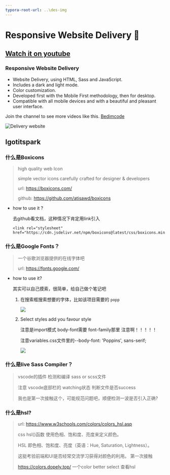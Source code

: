 ```yaml
---
typora-root-url: ..\des-img
---
```


# Responsive Website Delivery 🚚
## [Watch it on youtube](https://youtu.be/xOQU3YNHxJc)
### Responsive Website Delivery

- Website Delivery, using HTML, Sass and JavaScript.
- Includes a dark and light mode.
- Color customization.
- Developed first with the Mobile First methodology, then for desktop.
- Compatible with all mobile devices and with a beautiful and pleasant user interface.

Join the channel to see more videos like this. [Bedimcode](https://www.youtube.com/c/Bedimcode)

![Delivery website](/preview.png)





## Igotitspark

### 什么是Boxicons

> high quality web Icon
>
> simple vector icons carefully crafted for designer & developers
>
> url: https://boxicons.com/
>
> github: https://github.com/atisawd/boxicons

- how to use it ?

  去github看文档，这种情况下肯定用link引入

  ```
  <link rel="stylesheet" href="https://cdn.jsdelivr.net/npm/boxicons@latest/css/boxicons.min.css">
  ```

  

### 什么是Google Fonts？

>一个谷歌浏览器提供的在线字体吧
>
>url: https://fonts.google.com/

- how to use it?

  其实可以自己摸索，很简单，给自己做个笔记吧

  1. 在搜索框搜索想要的字体，比如该项目需要的 `popp`

     ![](/01.png)

  2. Select styles add you favour style

     注意是import模式 body-font需要 font-family那里 注意啊！！！！！

     注意variables.css文件里的--body-font: 'Poppins', sans-serif;

     ![](/02.png)

### 什么是live Sass Compiler？

> vscode的插件 检测和编译 sass or scss文件
>
> 注意 vscode底部栏的 watching状态 判断文件是否success
>
> 我也是第一次接触这个，可能规范问题吧，顺便检测一波是否引入正确?



### 什么是hsl?

> url: https://www.w3schools.com/colors/colors_hsl.asp
>
> css hsl()函数 使用色相、饱和度、亮度来定义颜色。
>
> HSL 即色相、饱和度、亮度（英语：Hue, Saturation, Lightness）。
>
> 这挺考验前端和UI是否经常交流学习获得对颜色的利用。 第一次接触
>
> https://colors.dopely.top/  一个color better select 查看hsl



